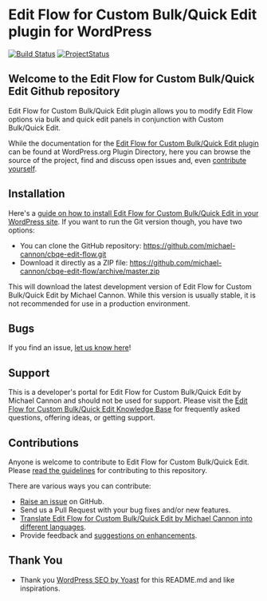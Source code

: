 # Edit Flow for Custom Bulk/Quick Edit plugin for WordPress

[![Build Status](https://travis-ci.org/michael-cannon/cbqe-edit-flow.png?branch=master)](https://travis-ci.org/michael-cannon/cbqe-edit-flow)
[![ProjectStatus](http://stillmaintained.com/michael-cannon/cbqe-edit-flow.png)](http://stillmaintained.com/michael-cannon/cbqe-edit-flow)

## Welcome to the Edit Flow for Custom Bulk/Quick Edit Github repository

Edit Flow for Custom Bulk/Quick Edit plugin allows you to modify Edit Flow options via bulk and quick edit panels in conjunction with Custom Bulk/Quick Edit.

While the documentation for the [Edit Flow for Custom Bulk/Quick Edit plugin](http://wordpress.org/plugins/edit-flow/) can be found at WordPress.org Plugin Directory, here you can browse the source of the project, find and discuss open issues and, even [contribute yourself](https://github.com/michael-cannon/cbqe-edit-flow/blob/master/CONTRIBUTING.md).

## Installation

Here's a [guide on how to install Edit Flow for Custom Bulk/Quick Edit in your WordPress site](http://wordpress.org/plugins/edit-flow/). If you want to run the Git version though, you have two options:

* You can clone the GitHub repository: https://github.com/michael-cannon/cbqe-edit-flow.git
* Download it directly as a ZIP file: https://github.com/michael-cannon/cbqe-edit-flow/archive/master.zip

This will download the latest development version of Edit Flow for Custom Bulk/Quick Edit by Michael Cannon. While this version is usually stable, it is not recommended for use in a production environment.

## Bugs

If you find an issue, [let us know here](https://github.com/michael-cannon/cbqe-edit-flow/issues/new)!

## Support

This is a developer's portal for Edit Flow for Custom Bulk/Quick Edit by Michael Cannon and should not be used for support. Please visit the [Edit Flow for Custom Bulk/Quick Edit Knowledge Base](https://aihrus.zendesk.com/categories/20112546-Custom-Bulk-Quick-Edit) for frequently asked questions, offering ideas, or getting support.

## Contributions

Anyone is welcome to contribute to Edit Flow for Custom Bulk/Quick Edit. Please [read the guidelines](https://github.com/michael-cannon/cbqe-edit-flow/blob/master/CONTRIBUTING.md) for contributing to this repository.

There are various ways you can contribute:

* [Raise an issue](https://github.com/michael-cannon/cbqe-edit-flow/issues) on GitHub.
* Send us a Pull Request with your bug fixes and/or new features.
* [Translate Edit Flow for Custom Bulk/Quick Edit by Michael Cannon into different languages](https://aihrus.zendesk.com/entries/23691557-How-do-I-change-Testimonials-Widget-text-labels-).
* Provide feedback and [suggestions on enhancements](https://github.com/michael-cannon/cbqe-edit-flow/issues?direction=desc&labels=Enhancement&page=1&sort=created&state=open).

## Thank You
* Thank you [WordPress SEO by Yoast](https://github.com/jdevalk/wordpress-seo/blob/master/README.md) for this README.md and like inspirations.
